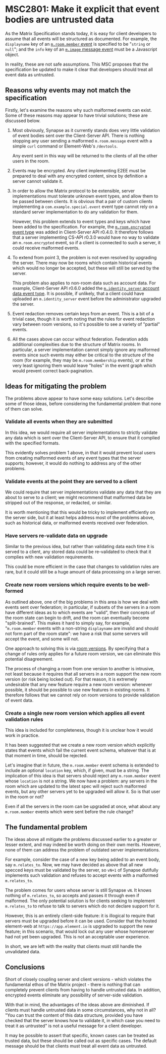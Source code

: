 # MSC2801: Make it explicit that event bodies are untrusted data

As the Matrix Specification stands today, it is easy for client developers to
assume that all events will be structured as documented. For example, the
`displayname` key of an [`m.room.member`
event](https://matrix.org/docs/spec/client_server/r0.6.1#m-room-member) is
specified to be "`string` or `null`"; and the `info` key of an [`m.image`
message event](https://matrix.org/docs/spec/client_server/r0.6.1#m-image) must
be a Javascript object.

In reality, these are not safe assumptions. This MSC proposes that the
specification be updated to make it clear that developers should treat all
event data as untrusted.

## Reasons why events may not match the specification

Firstly, let's examine the reasons why such malformed events can exist. Some of
these reasons may appear to have trivial solutions; these are discussed below.

 1. Most obviously, Synapse as it currently stands does very little validation
    of event bodies sent over the Client-Server API. There is nothing stopping
    any user sending a malformed `m.room.message` event with a simple `curl`
    command or Element-Web's `/devtools`.

    Any event sent in this way will be returned to the clients of all the other
    users in the room.

 2. Events may be encrypted. Any client implementing E2EE must be prepared to
    deal with any encrypted content, since by definition a server cannot
    validate it.

 3. In order to allow the Matrix protocol to be extensible, server
    implementations must tolerate unknown event types, and allow them to be
    passed between clients. It is obvious that a pair of custom clients
    implementing a `com.example.special.event` event type cannot rely on a
    standard server implementation to do any validation for them.

    However, this problem extends to event types and keys which have been added
    to the specification. For example, the [`m.room.encrypted` event
    type](https://matrix.org/docs/spec/client_server/r0.6.1#m-room-encrypted)
    was added in Client-Server API r0.4.0. It therefore follows that a server
    implementing CS-API r0.3.0 would have no way to validate an
    `m.room.encrypted` event, so if a client is connected to such a server, it
    could receive malformed events.

 4. To extend from point 3, the problem is not even resolved by upgrading the
    server. There may now be rooms which contain historical events which would
    no longer be accepted, but these will still be served by the server.

    This problem also applies to non-room data such as account data. For
    example, Client-Server API r0.6.0 added the [`m.identity_server` account
    data event
    type](https://matrix.org/docs/spec/client_server/r0.6.1#m-identity-server).
    It is possible, if unlikely, that a client could have uploaded an
    `m.identity_server` event before the administrator upgraded the server.

 5. Event redaction removes certain keys from an event. This is a bit of a
    trivial case, though it is worth noting that the rules for event redaction
    vary between room versions, so it's possible to see a variety of "partial"
    events.

 6. All the cases above can occur without federation. Federation adds
    additional complexities due to the structure of Matrix rooms. In
    particular, a server implementation cannot simply ignore any malformed
    events since such events may either be critical to the structure of the
    room (for example, they may be `m.room.membership` events), or at the very
    least ignoring them would leave "holes" in the event graph which would
    prevent correct back-pagination.

## Ideas for mitigating the problem

The problems above appear to have some easy solutions. Let's describe some of
those ideas, before considering the fundamental problem that none of them can
solve.

### Validate all events when they are submitted

In this idea, we would require all server implementations to strictly validate
any data which is sent over the Client-Server API, to ensure that it complied
with the specified formats.

This evidently solves problem 1 above, in that it would prevent local users from
creating malformed events of any event types that the server supports; however,
it would do nothing to address any of the other problems.

### Validate events at the point they are served to a client

We could require that server implementations validate any data that they are
about to serve to a client; we might recommend that malformed data be stripped
out of the response, or redacted, or similar.

It is worth mentioning that this would be tricky to implement efficiently on
the server side, but it at least helps address most of the problems above, such
as historical data, or malformed events received over federation.

### Have servers re-validate data on upgrade

Similar to the previous idea, but rather than validating data each time it is
served to a client, any stored data could be re-validated to check that it
complies with new validation requirements.

This could be more efficient in the case that changes to validation rules are
rare, but it could still be a huge amount of data processing on a large server.

### Create new room versions which require events to be well-formed

As outlined above, one of the big problems in this area is how we deal with
events sent over federation; in particular, if subsets of the servers in a room
have different ideas as to which events are "valid", then their concepts of the
room state can begin to drift, and the room can eventually become
"split-brained". This makes it hard to simply say, for example,
"`m.room.member` events with a non-string `displayname` are invalid and should
not form part of the room state": we have a risk that some servers will accept
the event, and some will not.

One approach to solving this is via [room
versions](https://matrix.org/docs/spec/index#room-versions). By specifying that
a change of rules only applies for a future room version, we can eliminate this
potential disagreement.

The process of changing a room from one version to another is intrusive, not
least because it requires that all servers in a room support the new room
version (or risk being locked out). For that reason, it is extremely
undesirable that any new feature require a new room version: whenever possible,
it should be possible to use new features in existing rooms. It therefore
follows that we cannot rely on room versions to provide validation of event
data.

### Create a single new room version which applies all event validation rules

This idea is included for completeness, though it is unclear how it would work
in practice.

It has been suggested that we create a new room version which explicitly states
that events which fail the current event schema, whatever that is at that
moment in time, should be rejected.

Let's imagine that in future, the `m.room.member` event schema is extended to
include an optional `location` key, which, if given, must be a string. The
implication of this idea is that servers should reject any `m.room.member`
event whose `location` is not a string. We now have a problem: any servers in
the room which are updated to the latest spec will reject such malformed
events, but any other servers yet to be upgraded will allow it. So is that user
in the room or not?

Even if all the servers in the room can be upgraded at once, what about any
`m.room.member` events which were sent before the rule change?

## The fundamental problem

The ideas above all mitigate the problems discussed earlier to a greater or
lesser extent, and may indeed be worth doing on their own merits. However, none
of them can address the problem of outdated server implementations.

For example, consider the case of a new key being added to an event body, say
`m.relates_to`. Now, we may have decided as above that all new specced keys
must be validated by the server, so `vN+1` of Synapse dutifully implements such
validation and refuses to accept events with a malformed `m.relates_to`.

The problem comes for users whose server is still Synapse `vN`. It knows
nothing of `m.relates_to`, so accepts and passes it through even if
malformed. The only potential solution is for clients seeking to implement
`m.relates_to` to refuse to talk to servers which do not declare support for
it.

However, this is an entirely client-side feature: it is illogical to require
that servers must be upgraded before it can be used. Consider that the hosted
element-web at `https://app.element.io` is upgraded to support the new feature;
in this scenario, that would lock out any user whose homeserver had not yet
been upgraded. This is not an acceptable user experience.

In short, we are left with the reality that clients must still handle the
unvalidated data.

## Conclusions

Short of closely coupling server and client versions - which violates the
fundamental ethos of the Matrix project - there is nothing that can completely
prevent clients from having to handle untrusted data. In addition, encrypted
events eliminate any possibility of server-side validation.

With that in mind, the advantages of the ideas above are diminished. If clients
must handle untrusted data in some circumstances, why not in all? "You can
trust the content of this data structure, provided you have checked that the
server knows how to validate it, in which case you need to treat it as
untrusted" is not a useful message for a client developer.

It may be possible to assert that specific, known cases can be treated as
trusted data, but these should be called out as specific cases. The default
message should be that clients must treat all event data as untrusted.
